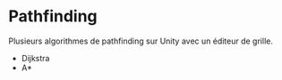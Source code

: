 # Pathfinding

Plusieurs algorithmes de pathfinding sur Unity avec un éditeur de grille.

* Dijkstra
* A*
